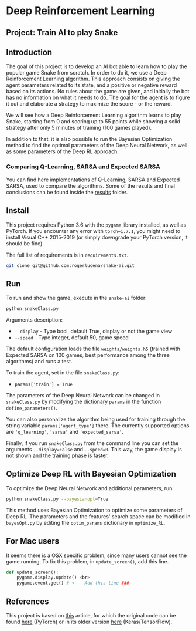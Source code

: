 # Deep Reinforcement Learning

## Project: Train AI to play Snake

## Introduction
The goal of this project is to develop an AI bot able to learn how to play the popular game Snake from scratch. In order to do it, we use a Deep Reinforcement Learning algorithm. This approach consists on giving the agent parameters related to its state, and a positive or negative reward based on its actions. No rules about the game are given, and initially the bot has no information on what it needs to do. The goal for the agent is to figure it out and elaborate a strategy to maximize the score - or the reward.

We will see how a Deep Reinforcement Learning algorithm learns to play Snake, starting from 0 and scoring up to 55 points while showing a solid strategy after only 5 minutes of training (100 games played).

In addition to that, it is also possible to run the Bayesian Optimization method to find the optimal parameters of the Deep Neural Network, as well as some parameters of the Deep RL approach.

### Comparing Q-Learning, SARSA and Expected SARSA

You can find here implementations of Q-Learning, SARSA and Expected SARSA, used to compare the algorithms. Some of the results and final conclusions can be found inside the [results](./results) folder.

## Install
This project requires Python 3.6 with the `pygame` library installed, as well as PyTorch. If you encounter any error with `torch=1.7.1`, you might need to install Visual C++ 2015-2019 (or simply downgrade your PyTorch version, it should be fine).

The full list of requirements is in `requirements.txt`.

```bash
git clone git@github.com:rogerlucena/snake-ai.git
```

## Run
To run and show the game, execute in the `snake-ai` folder:

```bash
python snakeClass.py
```

Arguments description:

- `--display` - Type bool, default True, display or not the game view
- `--speed` - Type integer, default 50, game speed

The default configuration loads the file `weights/weights.h5` (trained with Expected SARSA on 100 games, best performance among the three algorithms) and runs a test.

To train the agent, set in the file `snakeClass.py`:

- `params['train'] = True`

The parameters of the Deep Neural Network can be changed in `snakeClass.py` by modifying the dictionary `params` in the function `define_parameters()`.

You can also personalize the algorithm being used for training through the string variable `params['agent_type']` there. The currently supported options are `'q_learning'`, `'sarsa'` and `'expected_sarsa'`.

Finally, if you run `snakeClass.py` from the command line you can set the arguments `--display=False` and `--speed=0`. This way, the game display is not shown and the training phase is faster.

## Optimize Deep RL with Bayesian Optimization
To optimize the Deep Neural Network and additional parameters, run:

```bash
python snakeClass.py --bayesianopt=True
```

This method uses Bayesian Optimization to optimize some parameters of Deep RL. The parameters and the features' search space can be modified in `bayesOpt.py` by editing the `optim_params` dictionary in `optimize_RL`.

## For Mac users
It seems there is a OSX specific problem, since many users cannot see the game running.
To fix this problem, in `update_screen()`, add this line.

```python
def update_screen():
    pygame.display.update() <br>
    pygame.event.get() # <--- Add this line ###
```

## References

This project is based on [this](https://towardsdatascience.com/how-to-teach-an-ai-to-play-games-deep-reinforcement-learning-28f9b920440a) article, for which the original code can be found [here](https://github.com/maurock/snake-ga) (PyTorch) or in its older version [here](https://github.com/maurock/snake-ga-tf) (Keras/TensorFlow).
